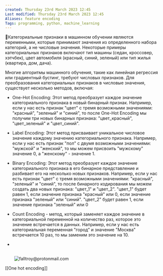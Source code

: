 ```yaml
---
created: Thursday 23rd March 2023 12:45
Last modified: Thursday 23rd March 2023 12:45
Aliases: feature encoding
Tags: programming, python, machine_learning
---
```


📌Категориальные признаки в машинном обучении являются переменными, которые принимают значения из определенного набора категорий, а не числовые значения. Некоторые примеры категориальных признаков включают тип машины (седан, кроссовер, хэтчбек), цвет автомобиля (красный, синий, зеленый) или тип жилья (квартира, дом, дача).

Многие алгоритмы машинного обучения, такие как линейная регрессия или градиентный бустинг, требуют числовых признаков. Для преобразования категориальных признаков в числовые значения, существует несколько методов, включая:


-   One-Hot Encoding: Этот метод преобразует каждое значение категориального признака в новый бинарный признак. Например, если у нас есть признак "цвет" с тремя возможными значениями: "красный", "зеленый" и "синий", то после One-Hot Encoding мы получим три новых бинарных признака: "цвет_красный", "цвет_зеленый" и "цвет_синий".
    
-   Label Encoding: Этот метод присваивает уникальное числовое значение каждому значению категориального признака. Например, если у нас есть признак "пол" с двумя возможными значениями: "мужской" и "женский", то мы можем присвоить "мужскому" значение 0, а "женскому" - значение 1.
    
-   Binary Encoding: Этот метод преобразует каждое значение категориального признака в его бинарное представление и разбивает его на несколько новых признаков. Например, если у нас есть признак "цвет" с тремя возможными значениями: "красный", "зеленый" и "синий", то после бинарного кодирования мы можем создать два новых признака: "цвет_1" и "цвет_2". "цвет_1" будет равен 1, если значение признака "красный" или 0, если значение признака "зеленый" или "синий". "цвет_2" будет равен 1, если значение признака "зеленый" или 0
- Count Encoding - метод, который заменяет каждое значение в категориальной переменной на количество раз, которое это значение встречается в данных. Например, если у нас есть категориальная переменная "город" и значение "Москва" встречается 10 раз, то мы заменим это значение на 10.
- 
![](data:image/svg+xml,%3csvg%20xmlns=%27http://www.w3.org/2000/svg%27%20version=%271.1%27%20width=%2730%27%20height=%2730%27/%3e)![falltroy@protonmail.com](https://chat.openai.com/_next/image?url=https%3A%2F%2Fs.gravatar.com%2Favatar%2F4b33c19b04e5aca39c6daa2d35d172bb%3Fs%3D480%26r%3Dpg%26d%3Dhttps%253A%252F%252Fcdn.auth0.com%252Favatars%252Ffa.png&w=64&q=75)



[[One hot encoding]]